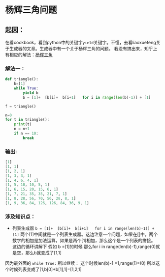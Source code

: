 # 杨辉三角问题

## 起因：
在看cookbook，看到python中的关键字`yield`关键字。不懂，去看liaoxuefeng关于生成器的文章。生成器中有一个关于杨辉三角的问题。
我没有搞出来，知乎上有相应的解法：[杨辉三角](https://www.zhihu.com/question/39256042)


### 解法一：
```python
def triangle():
    b=[1]
    while True:
        yield b
        b = [1]+  [b[i]+  b[i+1]   for i in range(len(b)-1)] + [1]

f = triangle()

n=0
for t in triangle():
    print(t)
    n = n+1
    if n == 10:
        break
```

### 输出:

```python
[1]
[1, 1]
[1, 2, 1]
[1, 3, 3, 1]
[1, 4, 6, 4, 1]
[1, 5, 10, 10, 5, 1]
[1, 6, 15, 20, 15, 6, 1]
[1, 7, 21, 35, 35, 21, 7, 1]
[1, 8, 28, 56, 70, 56, 28, 8, 1]
[1, 9, 36, 84, 126, 126, 84, 36, 9, 1]
```
### 涉及知识点：
*  列表生成器
`b = [1]+  [b[i]+  b[i+1]   for i in range(len(b)-1)] + [1]`
两个[1]中间就是一个列表生成器。这边注意一个问题，如果在[]中，两个数字的相加是加法运算，如果是两个[1]相加，那么这个是一个列表的拼接。
这边的循环讲解下
假如 b =[1]的时候
那么for i in range(len(b)-1),range(0)就是空，那么b就变成了[1,1]

因为最外面的 `while True:` 所以继续：
这个时候len(b)-1 =1,range(1)=(0)
所以这个时候列表变成了[1,b[0]+b[1],1]=[1,2,1]